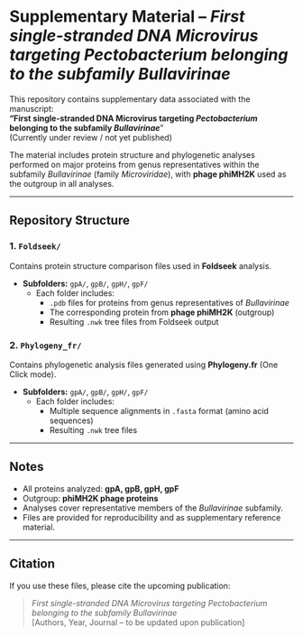# Supplementary Material – *First single-stranded DNA Microvirus targeting Pectobacterium belonging to the subfamily Bullavirinae*

This repository contains supplementary data associated with the manuscript:  
**“First single-stranded DNA Microvirus targeting *Pectobacterium* belonging to the subfamily *Bullavirinae***”  
(Currently under review / not yet published)

The material includes protein structure and phylogenetic analyses performed on major proteins from genus representatives within the subfamily *Bullavirinae* (family *Microviridae*), with **phage phiMH2K** used as the outgroup in all analyses.  

---

## Repository Structure  

### 1. `Foldseek/`  
Contains protein structure comparison files used in **Foldseek** analysis.  
- **Subfolders:** `gpA/`, `gpB/`, `gpH/`, `gpF/`  
  - Each folder includes:
    - `.pdb` files for proteins from genus representatives of *Bullavirinae*  
    - The corresponding protein from **phage phiMH2K** (outgroup)  
    - Resulting `.nwk` tree files from Foldseek output  

### 2. `Phylogeny_fr/`  
Contains phylogenetic analysis files generated using **Phylogeny.fr** (One Click mode).  
- **Subfolders:** `gpA/`, `gpB/`, `gpH/`, `gpF/`  
  - Each folder includes:
    - Multiple sequence alignments in `.fasta` format (amino acid sequences)  
    - Resulting `.nwk` tree files  

---

## Notes  
- All proteins analyzed: **gpA, gpB, gpH, gpF**  
- Outgroup: **phiMH2K phage proteins**  
- Analyses cover representative members of the *Bullavirinae* subfamily.  
- Files are provided for reproducibility and as supplementary reference material.  

---

## Citation  
If you use these files, please cite the upcoming publication:  

> *First single-stranded DNA Microvirus targeting Pectobacterium belonging to the subfamily Bullavirinae*  
> [Authors, Year, Journal – to be updated upon publication]  
